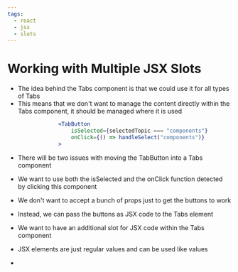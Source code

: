 ```yaml
---
tags:
  - react
  - jsx
  - slots
---
```

# Working with Multiple JSX Slots

* The idea behind the Tabs component is that we could use it for all types of Tabs
* This means that we don't want to manage the content directly within the Tabs component, it should be managed where it is used

```jsx
				<TabButton
					isSelected={selectedTopic === "components"}
					onClick={() => handleSelect("components")}
				>
```

* There will be two issues with moving the TabButton into a Tabs component
* We want to use both the isSelected and the onClick function detected by clicking this component

* We don't want to accept a bunch of props just to get the buttons to work
* Instead, we can pass the buttons as JSX code to the Tabs element
* We want to have an additional slot for JSX code within the Tabs component

* JSX elements are just regular values and can be used like values
* 

